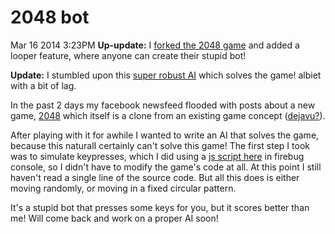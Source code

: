 2048 bot
==
Mar 16 2014 3:23PM
**Up-update:** I [forked the 2048 game](http://keang.me/2048) and added a looper feature, where anyone can create their stupid bot!

**Update:** I stumbled upon this [super robust AI]( http://ov3y.github.io/2048-AI/) which solves the game! albiet with a bit of lag.

In the past 2 days my facebook newsfeed flooded with posts about a new game, [2048](http://gabrielecirulli.github.io/2048/) which itself is a clone from an existing game concept ([dejavu?](http://en.wikipedia.org/wiki/Flappy_Bird)).

After playing with it for awhile I wanted to write an AI that solves the game, because this naturalI certainly can't solve this game! The first step I took was to simulate keypresses, which I did using a [js script here](https://gist.github.com/keang/9502722) in firebug console, so I didn't have to modify the game's code at all. At this point I still haven't read a single line of the source code. But all this does is either moving randomly, or moving in a fixed circular pattern.

It's a stupid bot that presses some keys for you, but it scores better than me! Will come back and work on a proper AI soon!

